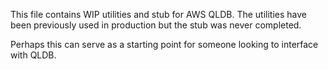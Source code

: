 This file contains WIP utilities and stub for AWS QLDB.
The utilities have been previously used in production but the stub was never completed.

Perhaps this can serve as a starting point for someone looking to interface with QLDB.